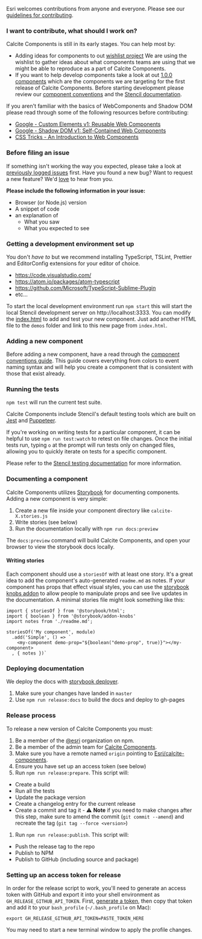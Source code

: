 Esri welcomes contributions from anyone and everyone. Please see our [guidelines for contributing](https://github.com/esri/contributing).

### I want to contribute, what should I work on?

Calcite Components is still in its early stages. You can help most by:

- Adding ideas for components to out [wishlist project](https://github.com/Esri/calcite-components/projects/2) We are using the wishlist to gather ideas about what components teams are using that we might be able to reproduce as a part of Calcite Components.
- If you want to help develop components take a look at out [1.0.0 components](https://github.com/Esri/calcite-components/projects/1) which are the components we are targeting for the first release of Calcite Components. Before starting development please review our [component conventions](./conventions/README.md) and the [Stencil documentation](https://stenciljs.com/docs/host-element).

If you aren't familiar with the basics of WebComponents and Shadow DOM please read through some of the following resources before contributing:

- [Google - Custom Elements v1: Reusable Web Components ](https://developers.google.com/web/fundamentals/web-components/customelements)
- [Google - Shadow DOM v1: Self-Contained Web Components ](https://developers.google.com/web/fundamentals/web-components/shadowdom)
- [CSS Tricks - An Introduction to Web Components ](https://css-tricks.com/an-introduction-to-web-components/)

### Before filing an issue

If something isn't working the way you expected, please take a look at [previously logged issues](https://github.com/Esri/calcite-components/issues) first. Have you found a new bug? Want to request a new feature? We'd [love](https://github.com/Esri/calcite-components/issues/new) to hear from you.

**Please include the following information in your issue:**

- Browser (or Node.js) version
- A snippet of code
- an explanation of
  - What you saw
  - What you expected to see

### Getting a development environment set up

You don't _have to_ but we recommend installing TypeScript, TSLint, Prettier and EditorConfig extensions for your editor of choice.

- https://code.visualstudio.com/
- https://atom.io/packages/atom-typescript
- https://github.com/Microsoft/TypeScript-Sublime-Plugin
- etc...

To start the local development environment run `npm start` this will start the local Stencil development server on http://localhost:3333. You can modify the [index.html](./src/index.html) to add and test your new component. Just add another HTML file to the `demos` folder and link to this new page from `index.html`.

### Adding a new component

Before adding a new component, have a read through the [component conventions guide](./conventions/README.md). This guide covers everything from colors to event naming syntax and will help you create a component that is consistent with those that exist already.

### Running the tests

`npm test` will run the current test suite.

Calcite Components include Stencil's default testing tools which are built on [Jest](https://jestjs.io/) and [Puppeteer](https://github.com/GoogleChrome/puppeteer).

If you're working on writing tests for a particular component, it can be helpful to use `npm run test:watch` to retest on file changes. Once the initial tests run, typing `o` at the prompt will run tests only on changed files, allowing you to quickly iterate on tests for a specific component.

Please refer to the [Stencil testing documentation](https://stenciljs.com/docs/testing-overview) for more information.

### Documenting a component

Calcite Components utilizes [Storybook](https://storybook.js.org/) for documenting components. Adding a new component is very simple:

1. Create a new file inside your component directory like `calcite-X.stories.js`
2. Write stories (see below)
3. Run the documentation locally with `npm run docs:preview`

The `docs:preview` command will build Calcite Components, and open your browser to view the storybook docs locally.

#### Writing stories

Each component should use a `storiesOf` with at least one story. It's a great idea to add the component's auto-generated `readme.md` as notes. If your component has props that effect visual styles, you can use the [storybook knobs addon](https://www.npmjs.com/package/@storybook/addon-knobs) to allow people to manipulate props and see live updates in the documentation. A minimal stories file might look something like this:

```
import { storiesOf } from '@storybook/html';
import { boolean } from '@storybook/addon-knobs'
import notes from './readme.md';

storiesOf('My component', module)
  .add('Simple', () => `
    <my-component demo-prop="${boolean("demo-prop", true)}"></my-component>
  , { notes })`
```

### Deploying documentation

We deploy the docs with [storybook deployer](https://github.com/storybookjs/storybook-deployer).

1. Make sure your changes have landed in `master`
2. Use `npm run release:docs` to build the docs and deploy to gh-pages

### Release process

To release a new version of Calcite Components you must:

1. Be a member of the [@esri](https://www.npmjs.com/org/esri) organization on npm.
1. Be a member of the admin team for [Calcite Components](https://github.com/Esri/calcite-components).
1. Make sure you have a remote named `origin` pointing to [Esri/calcite-components](https://github.com/Esri/calcite-components).
1. Ensure you have set up an access token (see below)
1. Run `npm run release:prepare`. This script will:

- Create a build
- Run all the tests
- Update the package version
- Create a changelog entry for the current release
- Create a commit and tag it - ⚠️ **Note** if you need to make changes after this step, make sure to amend the commit (`git commit --amend`) and recreate the tag (`git tag --force <version>`)

1. Run `npm run release:publish`. This script will:

- Push the release tag to the repo
- Publish to NPM
- Publish to GitHub (including source and package)

### Setting up an access token for release

In order for the release script to work, you'll need to generate an access token with GitHub and export it into your shell environment as `GH_RELEASE_GITHUB_API_TOKEN`. First, [generate a token](https://docs.github.com/en/free-pro-team@latest/github/authenticating-to-github/creating-a-personal-access-token), then copy that token and add it to your `bash_profile` (`~/.bash_profile` on Mac):

```
export GH_RELEASE_GITHUB_API_TOKEN=PASTE_TOKEN_HERE
```

You may need to start a new terminal window to apply the profile changes.

